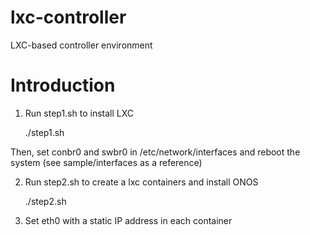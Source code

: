 # lxc-controller
LXC-based controller environment

# Introduction
1. Run step1.sh to install LXC

	./step1.sh
  
  Then, set conbr0 and swbr0 in /etc/network/interfaces and reboot the system
  (see sample/interfaces as a reference)

2. Run step2.sh to create a lxc containers and install ONOS

	./step2.sh
  
3. Set eth0 with a static IP address in each container

